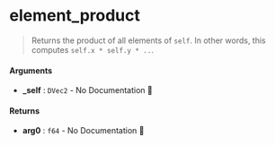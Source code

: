 # element\_product

>  Returns the product of all elements of `self`.
>  In other words, this computes `self.x * self.y * ..`.

#### Arguments

- **\_self** : `DVec2` \- No Documentation 🚧

#### Returns

- **arg0** : `f64` \- No Documentation 🚧